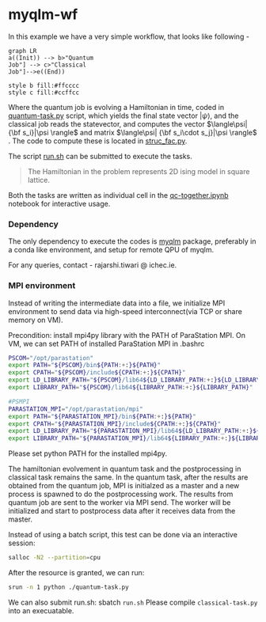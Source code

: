 # myqlm-wf
In this example we have a very simple workflow, that looks like following -

```mermaid
graph LR
a((Init)) --> b>"Quantum
Job"] --> c>"Classical
Job"]-->e((End))

style b fill:#ffcccc
style c fill:#ccffcc
```

Where the quantum job is evolving a Hamiltonian in time, coded in [quantum-task.py](./quantum-task.py) script, which yields the final state vector $|\psi\rangle$,
and the classical job reads the statevector, and computes the vector $\langle\psi| {\bf s_i}|\psi \rangle$ and matrix $\langle\psi| {\bf s_i\cdot s_j}|\psi \rangle$ . The code to compute these is located in [struc_fac.py](./struc_fac.py).

The script [run.sh](./run.sh) can be submitted to execute the tasks.

> The Hamiltonian in the problem represents 2D ising model in square lattice.

Both the tasks are written as individual cell in the [qc-together.ipynb](./qc-together.ipynb) notebook for interactive usage.

### Dependency

The only dependency to execute the codes is [myqlm](https://myqlm.github.io/) package, preferably in a conda like environment, and setup for remote QPU of myqlm.

For any queries, contact - rajarshi.tiwari @ ichec.ie.

### MPI environment
Instead of writing the intermediate data into a file, we initialize MPI environment to send data via high-speed interconnect(via TCP or share memory on VM).

Precondition: install mpi4py library with the PATH of ParaStation MPI.
On VM, we can set PATH of installed ParaStation MPI in .bashrc

```bash
PSCOM="/opt/parastation"
export PATH="${PSCOM}/bin${PATH:+:}${PATH}"
export CPATH="${PSCOM}/include${CPATH:+:}${CPATH}"
export LD_LIBRARY_PATH="${PSCOM}/lib64${LD_LIBRARY_PATH:+:}${LD_LIBRARY_PATH}"
export LIBRARY_PATH="${PSCOM}/lib64${LIBRARY_PATH:+:}${LIBRARY_PATH}"

#PSMPI
PARASTATION_MPI="/opt/parastation/mpi"
export PATH="${PARASTATION_MPI}/bin${PATH:+:}${PATH}"
export CPATH="${PARASTATION_MPI}/include${CPATH:+:}${CPATH}"
export LD_LIBRARY_PATH="${PARASTATION_MPI}/lib64${LD_LIBRARY_PATH:+:}${LD_LIBRARY_PATH}"
export LIBRARY_PATH="${PARASTATION_MPI}/lib64${LIBRARY_PATH:+:}${LIBRARY_PATH}"
```

Please set python PATH for the installed mpi4py.

The hamiltonian evolvement in quantum task and the postprocessing in classical task remains the same. In the quantum task, after the results are obtained from the quantum job, MPI is initialzed as a master and a new process is spawned to do the postprocessing work. The results from quantum job are sent to the worker via MPI send. The worker will be initialized and start to postprocess data after it receives data from the master.

Instead of using a batch script, this test can be done via an interactive session: 

```bash
salloc -N2 --partition=cpu
```

After the resource is granted, we can run: 

```bash
srun -n 1 python ./quantum-task.py
```

We can also submit run.sh: sbatch `run.sh`
Please compile `classical-task.py` into an execuatable.

